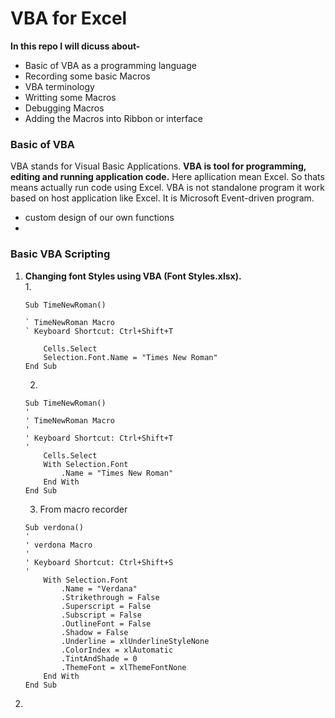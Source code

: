 # VBA for Excel
 
**In this repo I will dicuss about-**
- Basic of VBA as a programming language
- Recording some basic Macros
- VBA terminology
- Writting some Macros
- Debugging Macros
- Adding the Macros into Ribbon or interface


### Basic of VBA
VBA stands for Visual Basic Applications.
**VBA is tool for programming, editing and running application code.** Here apllication mean Excel. So thats means actually run code using Excel. VBA is not standalone program it work based on host application like Excel. It is Microsoft Event-driven program.

- custom design of our own functions
- 






### Basic VBA Scripting
1. **Changing font Styles using VBA (Font Styles.xlsx).**<br />
    1. 
    
	```
    Sub TimeNewRoman()

    ` TimeNewRoman Macro
    ` Keyboard Shortcut: Ctrl+Shift+T

        Cells.Select
        Selection.Font.Name = "Times New Roman"
    End Sub
    ```

    2. 
    
    ```
    Sub TimeNewRoman()
    '
    ' TimeNewRoman Macro
    '
    ' Keyboard Shortcut: Ctrl+Shift+T
    '
        Cells.Select
        With Selection.Font
            .Name = "Times New Roman"
        End With
    End Sub
    ```

    3. From macro recorder

    ```
    Sub verdona()
    '
    ' verdona Macro
    '
    ' Keyboard Shortcut: Ctrl+Shift+S
    '
        With Selection.Font
            .Name = "Verdana"
            .Strikethrough = False
            .Superscript = False
            .Subscript = False
            .OutlineFont = False
            .Shadow = False
            .Underline = xlUnderlineStyleNone
            .ColorIndex = xlAutomatic
            .TintAndShade = 0
            .ThemeFont = xlThemeFontNone
        End With
    End Sub
    ```
2. 
